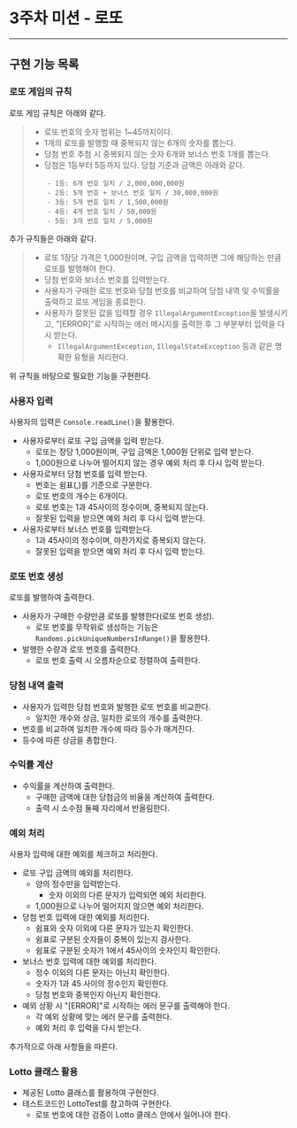 3주차 미션 - 로또
==================
------------------

## 구현 기능 목록
### 로또 게임의 규칙
로또 게임 규칙은 아래와 같다.
> - 로또 번호의 숫자 범위는 1~45까지이다.
> - 1개의 로또를 발행할 때 중복되지 않는 6개의 숫자를 뽑는다.
> - 당첨 번호 추첨 시 중복되지 않는 숫자 6개와 보너스 번호 1개를 뽑는다.
> - 당첨은 1등부터 5등까지 있다. 당첨 기준과 금액은 아래와 같다.
> ```
>     - 1등: 6개 번호 일치 / 2,000,000,000원
>     - 2등: 5개 번호 + 보너스 번호 일치 / 30,000,000원
>     - 3등: 5개 번호 일치 / 1,500,000원
>     - 4등: 4개 번호 일치 / 50,000원
>     - 5등: 3개 번호 일치 / 5,000원
> ```

추가 규칙들은 아래와 같다.
> * 로또 1장당 가격은 1,000원이며, 구입 금액을 입력하면 그에 해당하는 만큼 로또를 발행해야 한다.
> * 당첨 번호와 보너스 번호를 입력받는다.
> * 사용자가 구매한 로또 번호와 당첨 번호를 비교하여 당첨 내역 및 수익률을 출력하고 로또 게임을 종료한다.
> * 사용자가 잘못된 값을 입력할 경우 `IllegalArgumentException`을 발생시키고,
>   "[ERROR]"로 시작하는 에러 메시지를 출력한 후 그 부분부터 입력을 다시 받는다.
>   + `IllegalArgumentException`, `IllegalStateException` 등과 같은 명확한 유형을 처리한다.

위 규칙을 바탕으로 필요한 기능을 구현한다.

### 사용자 입력
사용자의 입력은 `Console.readLine()`을 활용한다.
* 사용자로부터 로또 구입 금액을 입력 받는다.
  + 로또는 장당 1,000원이며, 구입 금액은 1,000원 단위로 입력 받는다.
  + 1,000원으로 나누어 떨어지지 않는 경우 예외 처리 후 다시 입력 받는다.
* 사용자로부터 당첨 번호를 입력 받는다.
  + 번호는 쉼표(,)를 기준으로 구분한다.
  + 로또 번호의 개수는 6개이다.
  + 로또 번호는 1과 45사이의 정수이며, 중복되지 않는다.
  + 잘못된 입력을 받으면 예외 처리 후 다시 입력 받는다.
* 사용자로부터 보너스 번호를 입력받는다.
  + 1과 45사이의 정수이며, 마찬가지로 중복되지 않는다.
  + 잘못된 입력을 받으면 예외 처리 후 다시 입력 받는다.
### 로또 번호 생성
로또를 발행하여 출력한다.
* 사용자가 구매한 수량만큼 로또를 발행한다(로또 번호 생성).
  + 로또 번호를 무작위로 생성하는 기능은 `Randoms.pickUniqueNumbersInRange()`을 활용한다.
* 발행한 수량과 로또 번호를 출력한다.
  + 로또 번호 출력 시 오름차순으로 정렬하여 출력한다.
### 당첨 내역 출력
* 사용자가 입력한 당첨 번호와 발행한 로또 번호를 비교한다.
  + 일치한 개수와 상금, 일치한 로또의 개수를 출력한다.
* 번호를 비교하여 일치한 개수에 따라 등수가 매겨진다.
* 등수에 따른 상금을 총합한다.
### 수익률 계산
* 수익률을 계산하여 출력한다.
  + 구매한 금액에 대한 당첨금의 비율을 계산하여 출력한다.
  + 출력 시 소수점 둘째 자리에서 반올림한다.
### 예외 처리
사용자 입력에 대한 예외를 체크하고 처리한다.
* 로또 구입 금액의 예외를 처리한다.
  + 양의 정수만을 입력받는다.
    - 숫자 이외의 다른 문자가 입력되면 예외 처리한다.
  + 1,000원으로 나누어 떨어지지 않으면 예외 처리한다.
* 당첨 번호 입력에 대한 예외를 처리한다.
  + 쉼표와 숫자 이외에 다른 문자가 있는지 확인한다.
  + 쉼표로 구분된 숫자들이 중복이 있는지 검사한다.
  + 쉼표로 구분된 숫자가 1에서 45사이의 숫자인지 확인한다.
* 보너스 번호 입력에 대한 예외를 처리한다.
  + 정수 이외의 다른 문자는 아닌지 확인한다.
  + 숫자가 1과 45 사이의 정수인지 확인한다.
  + 당첨 번호와 중복인지 아닌지 확인한다.
* 예외 상황 시 "[ERROR]"로 시작하는 에러 문구를 출력해야 한다.
  + 각 예외 상황에 맞는 에러 문구를 출력한다.
  + 예외 처리 후 입력을 다시 받는다.

추가적으로 아래 사항들을 따른다.
### Lotto 클래스 활용
* 제공된 Lotto 클래스를 활용하여 구현한다.
* 테스트코드인 LottoTest를 참고하여 구현한다.
  + 로또 번호에 대한 검증이 Lotto 클래스 안에서 일어나야 한다.